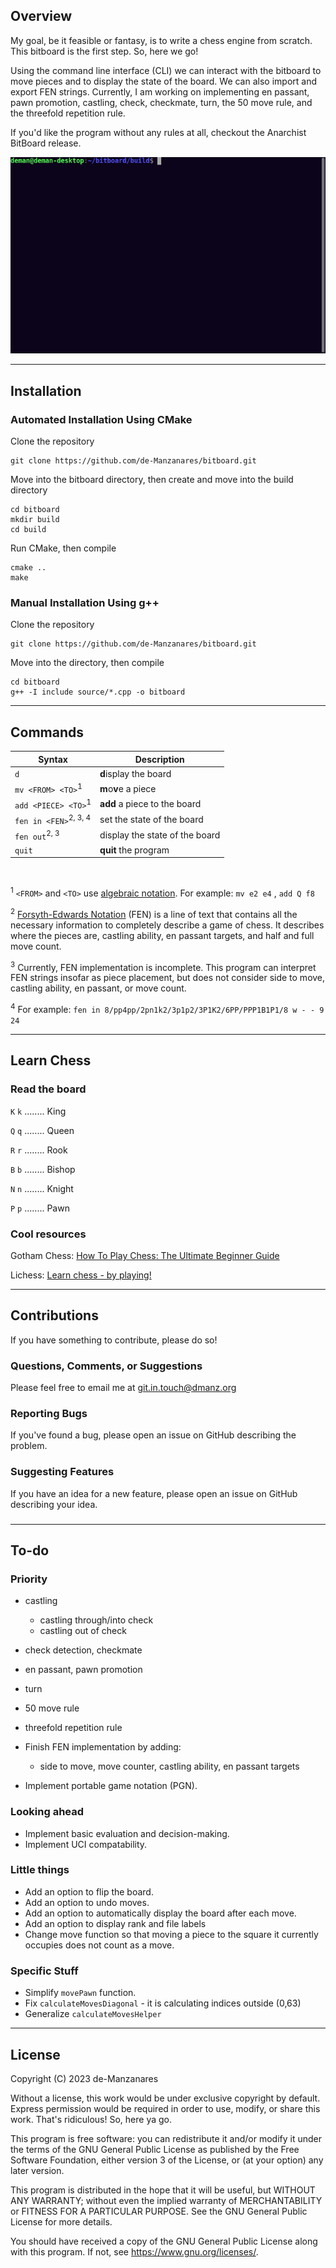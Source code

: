 ## Overview

My goal, be it feasible or fantasy, is to write a chess engine from scratch. This bitboard is the 
first step. So, here we go! 

Using the command line interface (CLI) we can interact with the bitboard to move pieces 
and to display the state of the board. We can also import and export FEN strings. Currently, I am working on 
implementing en passant, pawn promotion, castling, check, checkmate, turn, the 50 move rule, and the threefold 
repetition rule. 


If you'd like the program without any rules at all, checkout the Anarchist BitBoard release.

![overview.gif](gif%2Foverview.gif)

---

## Installation

### Automated Installation Using CMake
Clone the repository
```angular2html
git clone https://github.com/de-Manzanares/bitboard.git
```

Move into the bitboard directory, then create and move into the build directory
```angular2html
cd bitboard
mkdir build
cd build
```

Run CMake, then compile
```angular2html
cmake ..
make
```

### Manual Installation Using g++
Clone the repository 
```angular2html
git clone https://github.com/de-Manzanares/bitboard.git
```

Move into the directory, then compile
```angular2html
cd bitboard
g++ -I include source/*.cpp -o bitboard
```

---

## Commands
| Syntax                             | Description                    |
|------------------------------------|--------------------------------|
| ``d``                              | **d**isplay the board          |
| ``mv <FROM> <TO>``<sup>1</sup>     | **m**o**v**e a piece           |
| ``add <PIECE> <TO>``<sup>1</sup>   | **add** a piece to the board   |
| ``fen in <FEN>``<sup>2, 3, 4</sup> | set the state of the board     |
| ``fen out``<sup>2, 3</sup>         | display the state of the board |
| ``quit``                           | **quit** the program           |
<br>

<sup>1</sup> ``<FROM>`` and ``<TO>`` use [algebraic notation](https://en.wikipedia.org/wiki/Algebraic_notation_(chess)). For example: ``mv e2 e4`` , ``add Q f8``

<sup>2</sup> [Forsyth-Edwards Notation](https://www.chess.com/terms/fen-chess) (FEN) is a line of text that contains all the 
necessary information to completely describe a game of chess. It describes where the pieces are, castling ability,
en passant targets, and half and full move count.  

<sup>3</sup> Currently, FEN implementation is incomplete. This program can interpret FEN strings insofar as piece placement, but does not consider side to move, 
castling ability, en passant, or move count.  

<sup>4</sup> For example: ``fen in 8/pp4pp/2pn1k2/3p1p2/3P1K2/6PP/PPP1B1P1/8 w - - 9 24``


---

## Learn Chess

### Read the board

``K`` ``k`` ........ King

``Q`` ``q`` ........ Queen

``R`` ``r`` ........ Rook

``B`` ``b`` ........ Bishop

``N`` ``n`` ........ Knight

``P`` ``p`` ........ Pawn

### Cool resources

Gotham Chess: [How To Play Chess: The Ultimate Beginner Guide](https://www.youtube.com/watch?v=OCSbzArwB10)

Lichess: [Learn chess - by playing!](https://lichess.org/learn#/) 

---

## Contributions

If you have something to contribute, please do so! 

### Questions, Comments, or Suggestions

Please feel free to email me at <git.in.touch@dmanz.org>

### Reporting Bugs
If you've found a bug, please open an issue on GitHub describing the problem. 

### Suggesting Features
If you have an idea for a new feature, please open an issue on GitHub describing your idea.

### 

---

## To-do

### Priority
* castling
  * castling through/into check
  * castling out of check


* check detection, checkmate
* en passant, pawn promotion
* turn
* 50 move rule
* threefold repetition rule


* Finish FEN implementation by adding:
  * side to move, move counter, castling ability, en passant targets
  

* Implement portable game notation (PGN).

### Looking ahead
* Implement basic evaluation and decision-making.
* Implement UCI compatability.

### Little things
* Add an option to flip the board.
* Add an option to undo moves.
* Add an option to automatically display the board after each move.
* Add an option to display rank and file labels 
* Change move function so that moving a piece to the square it currently occupies does not count as a move.
 
### Specific Stuff
* Simplify ``movePawn`` function. 
* Fix `calculateMovesDiagonal` - it is calculating indices outside (0,63)
* Generalize `calculateMovesHelper`

---

## License
Copyright (C) 2023 de-Manzanares

Without a license, this work would be under exclusive copyright by default. Express permission would be required 
in order to use, modify, or share this work. That's ridiculous! So, here ya go. 

This program is free software: you can redistribute it and/or modify
it under the terms of the GNU General Public License as published by
the Free Software Foundation, either version 3 of the License, or
(at your option) any later version.

This program is distributed in the hope that it will be useful,
but WITHOUT ANY WARRANTY; without even the implied warranty of
MERCHANTABILITY or FITNESS FOR A PARTICULAR PURPOSE.  See the
GNU General Public License for more details.

You should have received a copy of the GNU General Public License
along with this program.  If not, see <https://www.gnu.org/licenses/>.